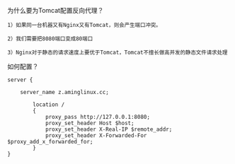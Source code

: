 为什么要为Tomcat配置反向代理？

	1）如果同一台机器又有Nginx又有Tomcat，则会产生端口冲突。

	2）我们需要把8080端口变成80端口

	3）Nginx对于静态的请求速度上要优于Tomcat，Tomcat不擅长做高并发的静态文件请求处理

如何配置？

```
server {

	server_name z.aminglinux.cc;
	
        location /
        {
            proxy_pass http://127.0.0.1:8080;
            proxy_set_header Host $host;
            proxy_set_header X-Real-IP $remote_addr;
            proxy_set_header X-Forwarded-For $proxy_add_x_forwarded_for;
        }
}
```
